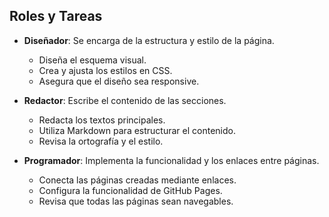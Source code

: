 ## Roles y Tareas

- **Diseñador**: Se encarga de la estructura y estilo de la página.
  - Diseña el esquema visual.
  - Crea y ajusta los estilos en CSS.
  - Asegura que el diseño sea responsive.

- **Redactor**: Escribe el contenido de las secciones.
  - Redacta los textos principales.
  - Utiliza Markdown para estructurar el contenido.
  - Revisa la ortografía y el estilo.

- **Programador**: Implementa la funcionalidad y los enlaces entre páginas.
  - Conecta las páginas creadas mediante enlaces.
  - Configura la funcionalidad de GitHub Pages.
  - Revisa que todas las páginas sean navegables.


